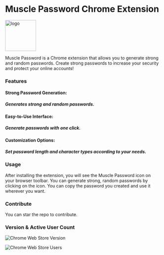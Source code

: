 # Muscle Password Chrome Extension

<img src="https://avatars.githubusercontent.com/u/151626010?s=200&v=4" style="width: 100px" alt="logo" />

Muscle Password is a Chrome extension that allows you to generate strong and random passwords. Create strong passwords to increase your security and protect your online accounts!

### Features
#### Strong Password Generation:
##### Generates strong and random passwords. 

#### Easy-to-Use Interface: 
##### Generate passwords with one click. 

#### Customization Options: 
##### Set password length and character types according to your needs.

### Usage
After installing the extension, you will see the Muscle Password icon on your browser toolbar. You can generate strong, random passwords by clicking on the icon. You can copy the password you created and use it wherever you want.

### Contribute
You can star the repo to contribute.

### Version & Active User Count
![Chrome Web Store Version](https://img.shields.io/chrome-web-store/v/iimjcckbcjoehbfekigjpnlgmjllmgdk?logo=google-chrome&logoColor=white&label=%20&color=47A4F4)

![Chrome Web Store Users](https://img.shields.io/chrome-web-store/users/iimjcckbcjoehbfekigjpnlgmjllmgdk?color=47A4F4)
